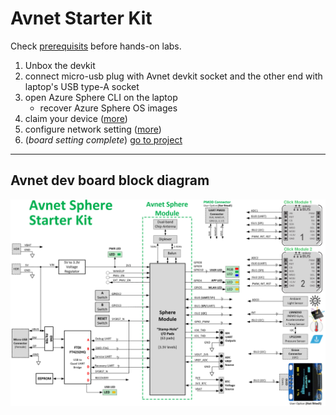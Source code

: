 # Avnet Starter Kit
Check [prerequisits](./prerequisites.md) before hands-on labs.
1. Unbox the devkit
2. connect micro-usb plug with Avnet devkit socket and the other end with laptop's USB type-A socket
3. open Azure Sphere CLI on the laptop
    - recover Azure Sphere OS images
4. claim your device ([more](https://docs.microsoft.com/en-us/azure-sphere/install/claim-device?tabs=cliv1))
5. configure network setting ([more](https://docs.microsoft.com/en-us/azure-sphere/install/configure-wifi))
6. (*board setting complete*) [go to project](./avnet-lab-azureiot.md)

---
## Avnet dev board block diagram
![](./images/avnet-blockdiagram.jpg)